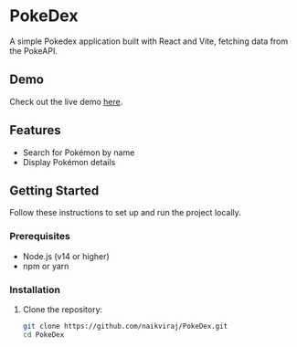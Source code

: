 # PokeDex

A simple Pokedex application built with React and Vite, fetching data from the PokeAPI.

## Demo

Check out the live demo [here](https://your-live-demo-link.vercel.app/).

## Features

- Search for Pokémon by name
- Display Pokémon details

## Getting Started

Follow these instructions to set up and run the project locally.

### Prerequisites

- Node.js (v14 or higher)
- npm or yarn

### Installation

1. Clone the repository:
   ```sh
   git clone https://github.com/naikviraj/PokeDex.git
   cd PokeDex
